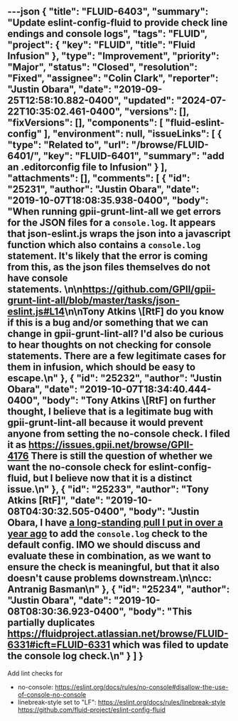 ---json
{
  "title": "FLUID-6403",
  "summary": "Update eslint-config-fluid to provide check line endings and console logs",
  "tags": "FLUID",
  "project": {
    "key": "FLUID",
    "title": "Fluid Infusion"
  },
  "type": "Improvement",
  "priority": "Major",
  "status": "Closed",
  "resolution": "Fixed",
  "assignee": "Colin Clark",
  "reporter": "Justin Obara",
  "date": "2019-09-25T12:58:10.882-0400",
  "updated": "2024-07-22T10:35:02.461-0400",
  "versions": [],
  "fixVersions": [],
  "components": [
    "fluid-eslint-config"
  ],
  "environment": null,
  "issueLinks": [
    {
      "type": "Related to",
      "url": "/browse/FLUID-6401/",
      "key": "FLUID-6401",
      "summary": "add an .editorconfig file to Infusion"
    }
  ],
  "attachments": [],
  "comments": [
    {
      "id": "25231",
      "author": "Justin Obara",
      "date": "2019-10-07T18:08:35.938-0400",
      "body": "When running gpii-grunt-lint-all we get errors for the JSON files for a `console.log`. It appears that json-eslint.js wraps the json into a javascript function which also contains a `console.log` statement. It's likely that the error is coming from this, as the json files themselves do not have console statements. \n\n<https://github.com/GPII/gpii-grunt-lint-all/blob/master/tasks/json-eslint.js#L14>\n\nTony Atkins \\[RtF] do you know if this is a bug and/or something that we can change in gpii-grunt-lint-all? I'd also be curious to hear thoughts on not checking for console statements. There are a few legitimate cases for them in infusion, which should be easy to escape.\n"
    },
    {
      "id": "25232",
      "author": "Justin Obara",
      "date": "2019-10-07T18:34:40.444-0400",
      "body": "Tony Atkins \\[RtF] on further thought, I believe that is a legitimate bug with gpii-grunt-lint-all because it would prevent anyone from setting the no-console check. I filed it as <https://issues.gpii.net/browse/GPII-4176> There is still the question of whether we want the no-console check for eslint-config-fluid, but I believe now that it is a distinct issue.\n"
    },
    {
      "id": "25233",
      "author": "Tony Atkins [RtF]",
      "date": "2019-10-08T04:30:32.505-0400",
      "body": "Justin Obara, I have [a long-standing pull I put in over a year ago](https://github.com/fluid-project/eslint-config-fluid/pull/6) to add the `console.log` check to the default config.  IMO we should discuss and evaluate these in combination, as we want to ensure the check is meaningful, but that it also doesn't cause problems downstream.\n\ncc: Antranig Basman\n"
    },
    {
      "id": "25234",
      "author": "Justin Obara",
      "date": "2019-10-08T08:30:36.923-0400",
      "body": "This partially duplicates <https://fluidproject.atlassian.net/browse/FLUID-6331#icft=FLUID-6331> which was filed to update the console log check.\n"
    }
  ]
}
---
Add lint checks for 

* no-console: <https://eslint.org/docs/rules/no-console#disallow-the-use-of-console-no-console>
* linebreak-style set to "LF": <https://eslint.org/docs/rules/linebreak-style>\
  <https://github.com/fluid-project/eslint-config-fluid>

        